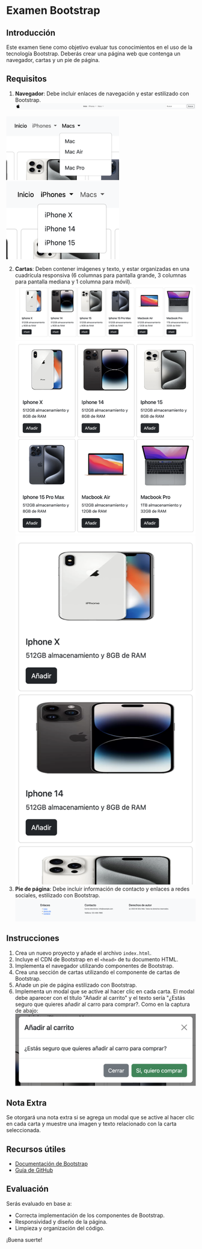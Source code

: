 # Examen Bootstrap

## Introducción
Este examen tiene como objetivo evaluar tus conocimientos en el uso de la tecnología Bootstrap. Deberás crear una página web que contenga un navegador, cartas y un pie de página.

## Requisitos
1. **Navegador**: Debe incluir enlaces de navegación y estar estilizado con Bootstrap.
![Imagen 1](./readme/navigation.png)
<img src="./readme/menu_iphone.png" alt="Imagen 1" width="300">
<img src="./readme/menu_macs.png" alt="Imagen 1" width="300">

2. **Cartas**: Deben contener imágenes y texto, y estar organizadas en una cuadrícula responsiva (6 columnas para pantalla grande, 3 columnas para pantalla mediana y 1 columna para móvil).
![Imagen 1](./readme/grid-lg.png)
![Imagen 1](./readme/grid-md.png)
![Imagen 1](./readme/grid-movil.png)
3. **Pie de página**: Debe incluir información de contacto y enlaces a redes sociales, estilizado con Bootstrap.
![Imagen 1](./readme/footer.png)

## Instrucciones
1. Crea un nuevo proyecto y añade el archivo `index.html`.
2. Incluye el CDN de Bootstrap en el `<head>` de tu documento HTML.
3. Implementa el navegador utilizando componentes de Bootstrap.
4. Crea una sección de cartas utilizando el componente de cartas de Bootstrap.
5. Añade un pie de página estilizado con Bootstrap.
6. Implementa un modal que se active al hacer clic en cada carta. El modal debe aparecer con el título "Añadir al carrito" y el texto sería "¿Estás seguro que quieres añadir al carro para comprar?. Como en la captura de abajo:
![Imagen 1](./readme/modal.png)

## Nota Extra
Se otorgará una nota extra si se agrega un modal que se active al hacer clic en cada carta y muestre una imagen y texto relacionado con la carta seleccionada.

## Recursos útiles
- [Documentación de Bootstrap](https://getbootstrap.com/docs/5.1/getting-started/introduction/)
- [Guía de GitHub](https://guides.github.com/)

## Evaluación
Serás evaluado en base a:
- Correcta implementación de los componentes de Bootstrap.
- Responsividad y diseño de la página.
- Limpieza y organización del código.

¡Buena suerte!
